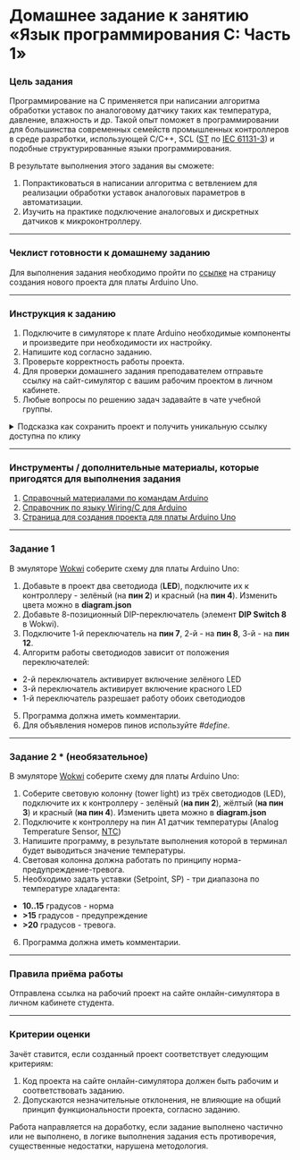 # Домашнее задание к занятию «Язык программирования С: Часть 1»

### Цель задания

Программирование на C применяется при написании алгоритма обработки уставок по аналоговому датчику таких как температура, давление, влажность и др. Такой опыт поможет в программировании для большинства современных семейств промышленных контроллеров в среде разработки, использующей C/C++, SCL ([ST](https://ru.wikipedia.org/wiki/Structured_Text) по [IEC 61131-3](https://ru.wikipedia.org/wiki/IEC_61131-3)) и подобные структурированные языки программирования.

В результате выполнения этого задания вы сможете:
1. Попрактиковаться в написании алгоритма с ветвлением для реализации обработки уставок аналоговых параметров в автоматизации.
2. Изучить на практике подключение аналоговых и дискретных датчиков к микроконтроллеру.

------

### Чеклист готовности к домашнему заданию

Для выполнения задания необходимо пройти по [ссылке](https://wokwi.com/projects/new/arduino-uno) на страницу создания нового проекта для платы Arduino Uno.

------

### Инструкция к заданию

1. Подключите в симуляторе к плате Arduino необходимые компоненты и произведите при необходимости их настройку.
2. Напишите код согласно заданию.
3. Проверьте корректность работы проекта.
4. Для проверки домашнего задания преподавателем отправьте ссылку на сайт-симулятор с вашим рабочим проектом в личном кабинете.
5. Любые вопросы по решению задач задавайте в чате учебной группы.

<details>
  <summary> Подсказка как сохранить проект и получить уникальную ссылку доступна по клику</summary>

1. Нажмите «Save a copy» (выпадающий список рядом с кнопкой «Save» с дискетой)
2. В результате этого ваш проект будет сохранен как новый, а в адресной строке браузера будет строка вида https://wokwi.com/projects/335536327066911316 (пример)
3. Важно, чтобы адресная строка имела адрес, оканчивающийся множеством цифр
4. Теперь сохранение изменений в текущем проекте можно производить просто нажатием на кнопку «Save» (сохраненить текуий проект, как новый, можно только через «Save a copy»)
5. Перед отправкой ссылки на проект в качестве ответа на домашнее задание не забудьте проверить работоспособность ссылки, открыв её в новом окне браузера

  ---
  
</details>


------

### Инструменты / дополнительные материалы, которые пригодятся для выполнения задания

1. [Справочный материалами по командам Arduino](https://alexgyver.ru/lessons/arduino-reference/)
2. [Справочник по языку Wiring/С для Arduino](https://www.arduino.cc/reference/en)
3. [Страница для создания проекта для платы Arduino Uno](https://wokwi.com/projects/new/arduino-uno)

------

### Задание 1

В эмуляторе [Wokwi](https://wokwi.com) соберите схему для платы Arduino Uno:
1. Добавьте в проект два светодиода (**LED**), подключите их к контроллеру - зелёный (на **пин 2**) и красный (на **пин 4**). Изменить цвета можно в **diagram.json**
2. Добавьте 8-позиционный DIP-переключатель (элемент **DIP Switch 8** в Wokwi). 
3. Подключите 1-й переключатель на **пин 7**, 2-й - на **пин 8**, 3-й - на **пин 12**.
4. Алгоритм работы светодиодов зависит от положения переключателей: 
- 2-й переключатель активирует включение зелёного LED
- 3-й переключатель активирует включение красного LED
- 1-й переключатель разрешает работу обоих светодиодов
5. Программа должна иметь комментарии.
6. Для объявления номеров пинов используйте *#define*.

------

### Задание 2 * (необязательное)

В эмуляторе [Wokwi](https://wokwi.com) соберите схему для платы Arduino Uno:
1. Соберите световую колонну (tower light) из трёх светодиодов (LED), подключите их к контроллеру - зелёный (**на пин 2**), жёлтый (**на пин 3**) и красный (**на пин 4**). Изменить цвета можно в **diagram.json**
2. Подключите к контроллеру на пин A1 датчик температуры (Analog Temperature Sensor, [NTC](https://ru.wikipedia.org/wiki/%D0%A2%D0%B5%D1%80%D0%BC%D0%BE%D1%80%D0%B5%D0%B7%D0%B8%D1%81%D1%82%D0%BE%D1%80))
3. Напишите программу, в результате выполнения которой в терминал будет выводиться значение температуры.
4. Световая колонна должна работать по принципу норма-предупреждение-тревога.
5. Необходимо задать уставки (Setpoint, SP) - три диапазона по температуре хладагента:
- **10..15** градусов - норма
- **>15** градусов - предупреждение
- **>20** градусов - тревога.
6. Программа должна иметь комментарии.

------

### Правила приёма работы

Отправлена ссылка на рабочий проект на сайте онлайн-симулятора в личном кабинете студента.

------

### Критерии оценки

Зачёт ставится, если созданный проект соответствует следующим критериям:

1. Код проекта на сайте онлайн-симулятора должен быть рабочим и соответствовать заданию.
2. Допускаются незначительные отклонения, не влияющие на общий принцип функциональности проекта, согласно заданию.

Работа направляется на доработку, если задание выполнено частично или не выполнено, в логике выполнения задания есть противоречия, существенные недостатки, нарушена методология.
